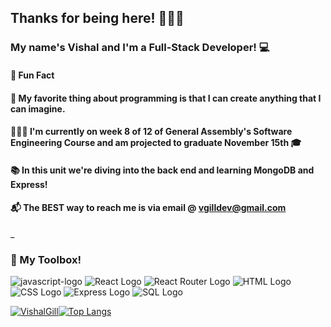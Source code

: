 ## Thanks for being here! 👋🏻🥰 

### My name's Vishal and I'm a Full-Stack Developer! 💻
#### 🎉 Fun Fact 
#### 🎨 My favorite thing about programming is that I can create anything that I can imagine.
#### 👷🏻‍♀️ I'm currently on week 8 of 12 of General Assembly's Software Engineering Course and am projected to graduate November 15th 🎓
#### 📚 In this unit we're diving into the back end and learning MongoDB and Express!
#### 📬 The BEST way to reach me is via email @ vgilldev@gmail.com
_

### 🔧 My Toolbox!

![javascript-logo](    https://img.shields.io/badge/JavaScript-F7DF1E?style=for-the-badge&logo=javascript&logoColor=black) ![React Logo](    https://img.shields.io/badge/React-20232A?style=for-the-badge&logo=react&logoColor=61DAFB) ![React Router Logo](https://img.shields.io/badge/React_Router-CA4245?style=for-the-badge&logo=react-router&logoColor=white) ![HTML Logo](    https://img.shields.io/badge/HTML5-E34F26?style=for-the-badge&logo=html5&logoColor=white) ![CSS Logo](    https://img.shields.io/badge/CSS-239120?&style=for-the-badge&logo=css3&logoColor=white) ![Express Logo](    https://img.shields.io/badge/Express.js-404D59?style=for-the-badge) ![SQL Logo](https://img.shields.io/badge/SQLite-07405E?style=for-the-badge&logo=sqlite&logoColor=white) 

[![VishalGill](https://github-readme-stats.vercel.app/api?username=VishalGill)](https://github.com/VishalGill/github-readme-stats)[![Top Langs](https://github-readme-stats.vercel.app/api/top-langs/?username=VishalGill&layout=compact)](https://github.com/VishalGill/github-readme-stats)
